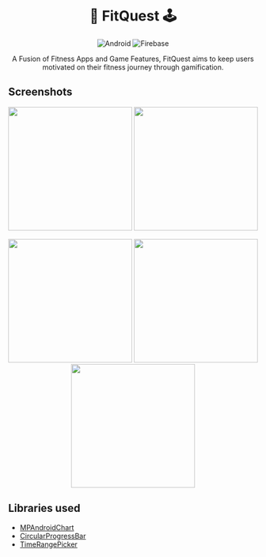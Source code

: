 <h1 align="center">🏃 FitQuest 🕹️</h1>

<p align="center">
  <img alt="Android" src="https://img.shields.io/badge/Android-3DDC84?style=for-the-badge&logo=android&logoColor=white">
  <img alt="Firebase" src="https://img.shields.io/badge/Firebase-FFCA28?style=for-the-badge&logo=firebase&logoColor=white">
</p>

<p align="center">
  A Fusion of Fitness Apps and Game Features, FitQuest aims to keep users motivated on their fitness journey through gamification.
</p>

## Screenshots
<p align="center">
  <img src="https://github.com/anh-tran2106/FitQuest/assets/84007510/1ee8ae17-754b-43e9-96c6-3cc3b70bbb0b" width="250" /> <img src="https://github.com/anh-tran2106/FitQuest/assets/84007510/18f79b3f-74ae-43bf-8859-72733317d24c" width="250" />
</p>

<p align="center">
  <img src="https://github.com/anh-tran2106/FitQuest/assets/84007510/5dc9708b-03e8-4f04-b6f8-73f6aee1ff10" width="250" />
  <img src="https://github.com/anh-tran2106/FitQuest/assets/84007510/8e720f91-cc34-4d9d-a22d-f00da9634117" width="250" />
  <img src="https://github.com/anh-tran2106/FitQuest/assets/84007510/28bf7720-ab7c-47b9-b975-79411e108a0b" width="250" />
</p>

## Libraries used
- [MPAndroidChart](https://github.com/PhilJay/MPAndroidChart)
- [CircularProgressBar](https://github.com/lopspower/CircularProgressBar)
- [TimeRangePicker](https://github.com/Droppers/TimeRangePicker)

